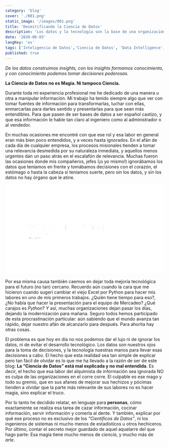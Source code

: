 ```yaml
---
category: 'blog'
cover: './001.png'
static_image: '/images/001.png'
title: 'Desmitificando la Ciencia de Datos'
description: 'Los datos y la tecnología son la base de una organización competitiva. Entonces, ¿por qué se malentiende la Ciencia de Datos?'
date: '2020-06-03'
langKey: 'es'
tags: ['Inteligencia de Datos','Ciencia de Datos', 'Data Intelligence','Data Science']
published: true
---
```


_De los datos construimos insights, con los insights formamos conocimiento, y con conocimiento podemos tomar decisiones poderosas._

**La Ciencia de Datos no es Magia. Ni tampoco Ciencia.**

Durante toda mi experiencia profesional me he dedicado de una manera u otra a manipular información. Mi trabajo ha tenido siempre algo que ver con tomar fuentes de información para transformarlas, luchar con ellas, enmarcarlas para darles sentido y presentarlas para que sean más entendibles. Para que pasen de ser bases de datos a ser español castizo, y que esa información le hable tan claro al ingeniero como al administrador o al vendedor.

En muchas ocasiones me encontré con que ese rol y esa labor en general eran más bien poco entendidos, y a veces hasta ignorados. En el afán de cada día de cualquier empresa, los procesos misionales tienden a tomar una relevancia desmedida por su naturaleza inmediata, y aquellos menos urgentes dan un paso atrás en el escalafón de relevancia. Muchas fueron las ocasiones donde mis compañeros, jefes (¡o yo mismo!) ignorábamos los datos que teníamos en frente y tomábamos decisiones con el corazón, el estómago o hasta la cabeza si teníamos suerte, pero sin los datos, y sin los datos no hay órgano que le atine.

![¿Cómo funciona esa magia?](./001.png)

Por esa misma causa también caemos en dejar toda mejoría tecnológica para el futuro (no tan) cercano. Recuerdo aún cuando la cara que me hicieron cuando sugerí cambiar el viejo Excel por Python para hacer mis labores en uno de mis primeros trabajos. ¿Quién tiene tiempo para eso?, ¿No había que hacer la presentación para el equipo de Mercadeo? ¿Qué carajos es _Python_? Y así, muchas organizaciones dejan pasar los días, dejando la modernización para mañana. Seguro todos hemos participado de esta procrastinación particular: aún sabiendo que el mundo avanza tan rápido, dejar nuestro afán de alcanzarlo para después. Para ahorita hay otras cosas.

El problema es que hoy en día no nos podemos dar el lujo ni de ignorar los datos, ni de evitar el desarrollo tecnológico. Los datos son nuestros ojos para la toma de decisiones, y la tecnología nuestras manos para llevar esas decisiones a cabo. El hecho que esta realidad sea tan simple de explicar pero tan fácil de olvidar es lo que me ha llevado a la razón de ser de este blog: **La “Ciencia de Datos” está mal explicada y no mal entendida**. Es decir, el hecho que esa labor del alquimista de información sea ignorada NO es culpa de las organizaciones en el corre corre. El culpable es ese mago y todo su gremio, que en sus afanes de mejorar sus hechizos y pócimas tienden a olvidar que la parte más relevante de sus labores no es hacer magia, sino explicar el truco.

Por lo tanto he decidido relatar, en lenguaje para **personas**, cómo exactamente se realiza esa tarea de cazar información, cocinar información, servir información y comerla al dente. Y también, explicar por qué ese proceso no es exclusivo de los _“Científicos de Datos”_, ni los ingenieros de sistemas ni mucho menos de estadísticos u otros hechiceros. Por último, contar el secreto mejor guardado de aquel aquelarre del que hago parte: Esa magia tiene mucho menos de _ciencia_, y mucho más de _arte_.
